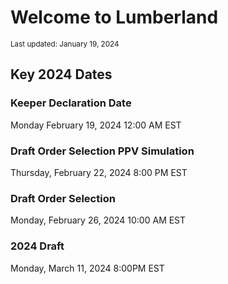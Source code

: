# __Welcome to Lumberland__
<sub>Last updated: January 19, 2024<sub>

## Key 2024 Dates

### Keeper Declaration Date
Monday February 19, 2024
12:00 AM EST

### Draft Order Selection PPV Simulation
Thursday, February 22, 2024
8:00 PM EST

### Draft Order Selection
Monday, February 26, 2024
10:00 AM EST

### 2024 Draft
Monday, March 11, 2024
8:00PM EST